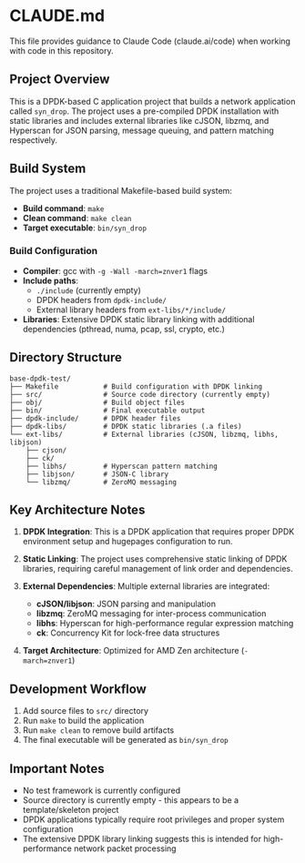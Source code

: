 # CLAUDE.md

This file provides guidance to Claude Code (claude.ai/code) when working with code in this repository.

## Project Overview

This is a DPDK-based C application project that builds a network application called `syn_drop`. The project uses a pre-compiled DPDK installation with static libraries and includes external libraries like cJSON, libzmq, and Hyperscan for JSON parsing, message queuing, and pattern matching respectively.

## Build System

The project uses a traditional Makefile-based build system:

- **Build command**: `make`
- **Clean command**: `make clean`
- **Target executable**: `bin/syn_drop`

### Build Configuration
- **Compiler**: gcc with `-g -Wall -march=znver1` flags
- **Include paths**: 
  - `./include` (currently empty)
  - DPDK headers from `dpdk-include/`
  - External library headers from `ext-libs/*/include/`
- **Libraries**: Extensive DPDK static library linking with additional dependencies (pthread, numa, pcap, ssl, crypto, etc.)

## Directory Structure

```
base-dpdk-test/
├── Makefile           # Build configuration with DPDK linking
├── src/               # Source code directory (currently empty)
├── obj/               # Build object files
├── bin/               # Final executable output
├── dpdk-include/      # DPDK header files
├── dpdk-libs/         # DPDK static libraries (.a files)
└── ext-libs/          # External libraries (cJSON, libzmq, libhs, libjson)
    ├── cjson/
    ├── ck/
    ├── libhs/         # Hyperscan pattern matching
    ├── libjson/       # JSON-C library
    └── libzmq/        # ZeroMQ messaging
```

## Key Architecture Notes

1. **DPDK Integration**: This is a DPDK application that requires proper DPDK environment setup and hugepages configuration to run.

2. **Static Linking**: The project uses comprehensive static linking of DPDK libraries, requiring careful management of link order and dependencies.

3. **External Dependencies**: Multiple external libraries are integrated:
   - **cJSON/libjson**: JSON parsing and manipulation
   - **libzmq**: ZeroMQ messaging for inter-process communication
   - **libhs**: Hyperscan for high-performance regular expression matching
   - **ck**: Concurrency Kit for lock-free data structures

4. **Target Architecture**: Optimized for AMD Zen architecture (`-march=znver1`)

## Development Workflow

1. Add source files to `src/` directory
2. Run `make` to build the application  
3. Run `make clean` to remove build artifacts
4. The final executable will be generated as `bin/syn_drop`

## Important Notes

- No test framework is currently configured
- Source directory is currently empty - this appears to be a template/skeleton project
- DPDK applications typically require root privileges and proper system configuration
- The extensive DPDK library linking suggests this is intended for high-performance network packet processing
